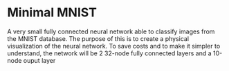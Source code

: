 # Minimal MNIST
A very small fully connected neural network able to classify images from the MNIST database.
The purpose of this is to create a physical visualization of the neural network.
To save costs and to make it simpler to understand, the network will be 2 32-node fully connected layers and a 10-node ouput layer
